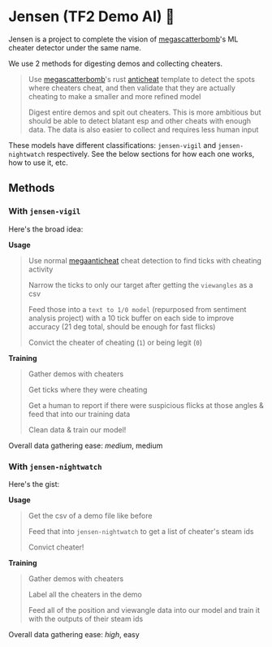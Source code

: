 
# Jensen (TF2 Demo AI) 🔮
Jensen is a project to complete the vision of [megascatterbomb](https://www.youtube.com/@megascatterbomb)'s ML cheater detector under the same name. 

We use 2 methods for digesting demos and collecting cheaters.
> Use [megascatterbomb](https://www.youtube.com/@megascatterbomb)'s rust [anticheat](https://github.com/MegaAntiCheat) template to detect the spots where cheaters cheat, and then validate that they are actually cheating to make a smaller and more refined model
> 
> Digest entire demos and spit out cheaters. This is more ambitious but should be able to detect blatant esp and other cheats with enough data. The data is also easier to collect and requires less human input

These models have different classifications: `jensen-vigil` and `jensen-nightwatch` respectively.
See the below sections for how each one works, how to use it, etc.

## Methods

### With `jensen-vigil`
Here's the broad idea:

**Usage**
> Use normal [megaanticheat](https://github.com/MegaAntiCheat) cheat detection to find ticks with cheating activity
> 
> Narrow the ticks to only our target after getting the `viewangles` as a csv
> 
> Feed those into a `text to 1/0 model` (repurposed from sentiment analysis project) with a 10 tick buffer on each side to improve accuracy (21 deg total, should be enough for fast flicks)
> 
> Convict the cheater of cheating (`1`) or being legit (`0`)

**Training**
> Gather demos with cheaters
> 
> Get ticks where they were cheating
> 
> Get a human to report if there were suspicious flicks at those angles & feed that into our training data
> 
> Clean data & train our model!

Overall data gathering ease: *medium*, medium

### With `jensen-nightwatch`
Here's the gist:

**Usage**
> Get the csv of a demo file like before
> 
> Feed that into `jensen-nightwatch` to get a list of cheater's steam ids
> 
> Convict cheater!

**Training**
> Gather demos with cheaters 
> 
> Label all the cheaters in the demo
> 
> Feed all of the position and viewangle data into our model and train it with the outputs of their steam ids

Overall data gathering ease: *high*, easy


